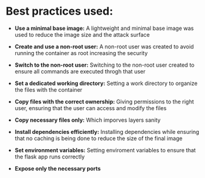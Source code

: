 # Best practices used:

- **Use a minimal base image:** A lightweight and minimal base image was used to reduce the image size and the attack surface

- **Create and use a non-root user:** A non-root user was created to avoid running the container as root increasing the security

- **Switch to the non-root user:** Switching to the non-root user created to ensure all commands are executed throgh that user

- **Set a dedicated working directory:** Setting a work directory to organize the files with the container

- **Copy files with the correct ownership:** Giving permissions to the right user, ensuring that the user can access and modify the files

- **Copy necessary files only:** Which imporves layers sanity

- **Install dependencies efficiently:** Installing dependencies while ensuring that no caching is being done to reduce the size of the final image

- **Set environment variables:** Setting enviroment variables to ensure that the flask app runs correctly

- **Expose only the necessary ports**
